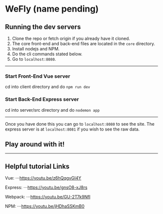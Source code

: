 WeFly (name pending)
===

## Running the dev servers
1. Clone the repo or fetch origin if you already have it cloned.
2. The core front-end and back-end files are located in the `core` directory.
3. Install nodejs and NPM.
4. Do the cli commands stated below.
5. Go to `localhost:8080`.

---
### Start Front-End Vue server
cd into client directory and do `npm run dev`

### Start Back-End Express server
cd into server/src directory and do `nodemon app` 

---
Once you have done this you can go to `localhost:8080` to see the site. 
The express server is at `localhost:8081` if you wish to see the raw data.

## Play around with it!

---
## Helpful tutorial Links

Vue:
⋅⋅⋅https://youtu.be/z6hQqgvGI4Y

Express:
⋅⋅⋅https://youtu.be/gnsO8-xJ8rs

Webpack:
⋅⋅⋅https://youtu.be/GU-2T7k9NfI

NPM:
⋅⋅⋅https://youtu.be/jHDhaSSKmB0

